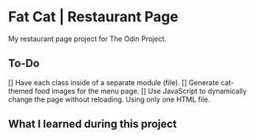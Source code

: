 # Fat Cat | Restaurant Page

My restaurant page project for The Odin Project.

## To-Do

[] Have each class inside of a separate module (file).
[] Generate cat-themed food images for the menu page.
[] Use JavaScript to dynamically change the page without reloading. Using only one HTML file.

## What I learned during this project